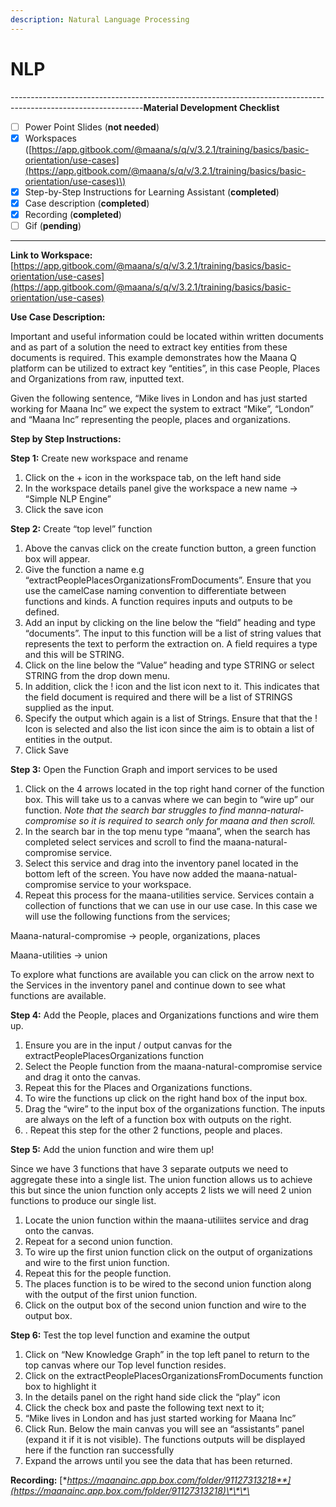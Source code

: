 ```yaml
---
description: Natural Language Processing
---
```


# NLP

---------------------------------------------------------------------------------------------------------------**Material Development Checklist**

* [ ] Power Point Slides \(**not needed**\)
* [x] Workspaces \([https://app.gitbook.com/@maana/s/q/v/3.2.1/training/basics/basic-orientation/use-cases](https://app.gitbook.com/@maana/s/q/v/3.2.1/training/basics/basic-orientation/use-cases)\)
* [x] Step-by-Step Instructions for Learning Assistant \(**completed**\)
* [x] Case description \(**completed**\)
* [x] Recording \(**completed**\)
* [ ] Gif \(**pending**\)

---------------------------------------------------------------------------------------------------------------

**Link to Workspace:** [https://app.gitbook.com/@maana/s/q/v/3.2.1/training/basics/basic-orientation/use-cases](https://app.gitbook.com/@maana/s/q/v/3.2.1/training/basics/basic-orientation/use-cases)



**Use Case Description:**  

Important and useful information could be located within written documents and as part of a solution the need to extract key entities from these documents is required.  This example demonstrates how the Maana Q platform can be utilized to extract key “entities”, in this case People, Places and Organizations from raw, inputted text.  

Given the following sentence, “Mike lives in London and has just started working for Maana Inc” we expect the system to extract “Mike”, “London” and “Maana Inc” representing the people, places and organizations.  

**Step by Step Instructions:** 

**Step 1:** Create new workspace and rename 

1. Click on the + icon in the workspace tab, on the left hand side 
2. In the workspace details panel give the workspace a new name -&gt; “Simple NLP Engine” 
3. Click the save icon  

**Step 2:** Create “top level” function 

1. Above the canvas click on the create function button, a green function box will appear.  
2. Give the function a name e.g “extractPeoplePlacesOrganizationsFromDocuments”.  Ensure that you use the camelCase naming convention to differentiate between functions and kinds.  A function requires inputs and outputs to be defined.   
3. Add an input by clicking on the line below the “field” heading and type “documents”.  The input to this function will be a list of string values that represents the text to perform the extraction on.  A field requires a type and this will be STRING.   
4. Click on the line below the “Value” heading and type STRING or select STRING from the drop down menu.  
5. In addition, click the ! icon and the list icon next to it.  This indicates that the field document is required and there will be a list of STRINGS supplied as the input. 
6. Specify the output which again is a list of Strings.  Ensure that that the ! Icon is selected and also the list icon since the aim is to obtain a list of entities in the output. 
7. Click Save 

**Step 3:** Open the Function Graph and import services to be used 

1. Click on the 4 arrows located in the top right hand corner of the function box. This will take us to a canvas where we can begin to “wire up” our function. _Note that the search bar struggles to find manna-natural-compromise so it is required to search only for maana and then scroll._ 
2. In the search bar in the top menu type “maana”, when the search has completed select services and scroll to find the maana-natural-compromise service.   
3. Select this service and drag into the inventory panel located in the bottom left of the screen.  You have now added the maana-natual-compromise service to your workspace.   
4. Repeat this process for the maana-utilities service. Services contain a collection of functions that we can use in our use case.  In this case we will use the following functions from the services; 

Maana-natural-compromise -&gt; people, organizations, places  

Maana-utilities -&gt; union 

To explore what functions are available you can click on the arrow next to the Services in the inventory panel and continue down to see what functions are available. 

**Step 4:** Add the People, places and Organizations functions and wire them up.

1. Ensure you are in the input / output canvas for the extractPeoplePlacesOrganizations function 
2. Select the People function from the maana-natural-compromise service and drag it onto the canvas.   
3. Repeat this for the Places and Organizations functions. 
4. To wire the functions up click on the right hand box of the input box.   
5. Drag the “wire” to the input box of the organizations function.  The inputs are always on the left of a function box with outputs on the right. 
6. . Repeat this step for the other 2 functions, people and places. 

**Step 5:** Add the union function and wire them up! 

Since we have 3 functions that have 3 separate outputs we need to aggregate these into a single list.  The union function allows us to achieve this but since the union function only accepts 2 lists we will need 2 union functions to produce our single list.  

1. Locate the union function within the maana-utiliites service and drag onto the canvas.  
2. Repeat for a second union function. 
3. To wire up the first union function click on the output of organizations and wire to the first union function.  
4. Repeat this for the people function.   
5. The places function is to be wired to the second union function along with the output of the first union function. 
6. Click on the output box of the second union function and wire to the output box. 

**Step 6:** Test the top level function and examine the output 

1. Click on “New Knowledge Graph” in the top left panel to return to the top canvas where our Top level function resides. 
2. Click on the extractPeoplePlacesOrganizationsFromDocuments function box to highlight it 
3. In the details panel on the right hand side click the “play” icon 
4. Click the check box and paste the following text next to it; 
5. “Mike lives in London and has just started working for Maana Inc” 
6. Click Run. Below the main canvas you will see an “assistants” panel \(expand it if it is not visible\). The functions outputs will be displayed here if the function ran successfully 
7. Expand the arrows until you see the data that has been returned. 



**Recording:** [**https://maanainc.app.box.com/folder/91127313218**](https://maanainc.app.box.com/folder/91127313218)\*\*\*\*





